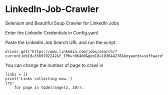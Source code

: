 # LinkedIn-Job-Crawler
Selenium and Beautiful Soup Crawler for LinkedIn Jobs

Enter the Linkedin Credentials in Config.yaml

Paste the LinkedIn Job Search URL and run the script. 
```
driver.get("https://www.linkedin.com/jobs/search/?currentJobId=3569702242&f_TPR=r86400&geoId=103644278&keywords=software%20engineer&location=United%20States&refresh=true")
```


You can change the number of page to crawl in 

```
links = []
print('Links collecting now.')
try:
    for page in tqdm(range(2, 10)): 
```